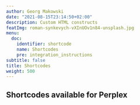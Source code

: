 ```yaml
---
author: Georg Makowski
date: "2021-08-15T23:14:50+02:00"
description: Custom HTML constructs
featImg: roman-synkevych-vXInUOv1n84-unsplash.jpg
menu:
  doc:
    identifier: shortcode
    name: Shortcodes
    pre: integration_instructions
subtitle: false
title: Shortcodes
weight: 500
---
```



## Shortcodes available for Perplex
